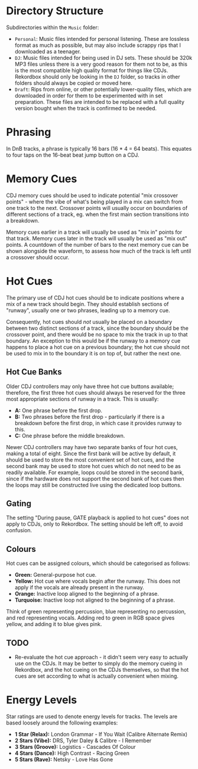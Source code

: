 # Directory Structure

Subdirectories within the `Music` folder:

* `Personal`: Music files intended for personal listening. These are lossless format as much as possible, but may also include scrappy rips that I downloaded as a teenager.
* `DJ`: Music files intended for being used in DJ sets. These should be 320k MP3 files unless there is a very good reason for them not to be, as this is the most compatible high quality format for things like CDJs. Rekordbox should only be looking in the `DJ` folder, so tracks in other folders should always be copied or moved here.
* `Draft`: Rips from online, or other potentially lower-quality files, which are downloaded in order for them to be experimented with in set preparation. These files are intended to be replaced with a full quality version bought when the track is confirmed to be needed.

# Phrasing

In DnB tracks, a phrase is typically 16 bars (16 * 4 = 64 beats). This equates to four taps on the 16-beat beat jump button on a CDJ.

# Memory Cues

CDJ memory cues should be used to indicate potential "mix crossover points" - where the vibe of what's being played in a mix can switch from one track to the next. Crossover points will usually occur on boundaries of different sections of a track, eg. when the first main section transitions into a breakdown.

Memory cues earlier in a track will usually be used as "mix in" points for that track. Memory cues later in the track will usually be used as "mix out" points. A countdown of the number of bars to the next memory cue can be shown alongside the waveform, to assess how much of the track is left until a crossover should occur.

# Hot Cues

The primary use of CDJ hot cues should be to indicate positions where a mix of a new track should begin. They should establish sections of "runway", usually one or two phrases, leading up to a memory cue.

Consequently, hot cues should *not* usually be placed on a boundary between two distinct sections of a track, since the boundary should be the crossover point, and there would be no space to mix the track in up to that boundary. An exception to this would be if the runway to a memory cue happens to place a hot cue on a previous boundary; the hot cue should not be used to mix in to the boundary it is on top of, but rather the next one.

## Hot Cue Banks

Older CDJ controllers may only have three hot cue buttons available; therefore, the first three hot cues should always be reserved for the three most appropriate sections of runway in a track. This is usually:

* **A:** One phrase before the first drop.
* **B:** Two phrases before the first drop - particularly if there is a breakdown before the first drop, in which case it provides runway to this.
* **C:** One phrase before the middle breakdown.

Newer CDJ controllers may have two separate banks of four hot cues, making a total of eight. Since the first bank will be active by default, it should be used to store the most convenient set of hot cues, and the second bank may be used to store hot cues which do not need to be as readily available. For example, loops could be stored in the second bank, since if the hardware does not support the second bank of hot cues then the loops may still be constructed live using the dedicated loop buttons.

## Gating

The setting "During pause, GATE playback is applied to hot cues" does not apply to CDJs, only to Rekordbox. The setting should be left off, to avoid confusion.

## Colours

Hot cues can be assigned colours, which should be categorised as follows:

* **Green:** General-purpose hot cue.
* **Yellow:** Hot cue where vocals begin after the runway. This does not apply if the vocals are already present in the runway.
* **Orange:** Inactive loop aligned to the beginning of a phrase.
* **Turquoise:** Inactive loop not aligned to the beginning of a phrase.

Think of green representing percussion, blue representing no percussion, and red representing vocals. Adding red to green in RGB space gives yellow, and adding it to blue gives pink.

## TODO

* Re-evaluate the hot cue approach - it didn't seem very easy to actually use on the CDJs. It may be better to simply do the memory cueing in Rekordbox, and the hot cueing on the CDJs themselves, so that the hot cues are set according to what is actually convenient when mixing.

# Energy Levels

Star ratings are used to denote energy levels for tracks. The levels are based loosely around the following examples:

* **1 Star (Relax):** London Grammar - If You Wait (Calibre Alternate Remix)
* **2 Stars (Vibe):** DRS, Tyler Daley & Calibre - I Remember
* **3 Stars (Groove):** Logistics - Cascades Of Colour
* **4 Stars (Dance):** High Contrast - Racing Green
* **5 Stars (Rave):** Netsky - Love Has Gone
